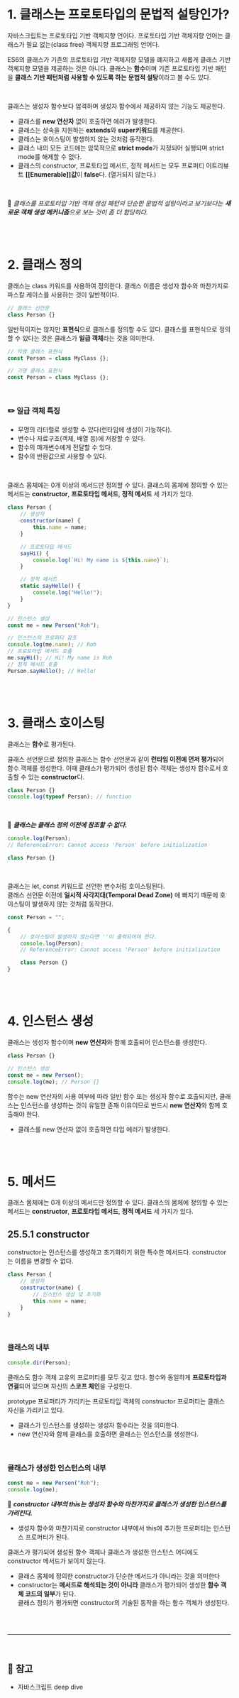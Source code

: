 # 1. 클래스는 프로토타입의 문법적 설탕인가?

자바스크립트는 프로토타입 기반 객체지향 언어다. 프로토타입 기반 객체지향 언어는 클래스가 필요 없는(class free) 객체지향 프로그래밍 언어다.

ES6의 클래스가 기존의 프로토타입 기반 객체지향 모델을 폐지하고 새롭게 클래스 기반 객체지향 모델을 제공하는 것은 아니다. 클래스는 **함수**이며 기존 프로토타입 기반 패턴을 **클래스 기반 패턴처럼 사용할 수 있도록 하는** **문법적 설탕**이라고 볼 수도 있다.

<br/>

클래스는 생성자 함수보다 엄격하며 생성자 함수에서 제공하지 않는 기능도 제공한다.

-   클래스를 **new 연산자** 없이 호출하면 에러가 발생한다.
-   클래스는 상속을 지원하는 **extends**와 **super키워드**를 제공한다.
-   클래스는 호이스팅이 발생하지 않는 것처럼 동작한다.
-   클래스 내의 모든 코드에는 암묵적으로 **strict mode**가 지정되어 실행되며 strict mode를 해제할 수 없다.
-   클래스의 constructor, 프로토타입 메서드, 정적 메서드는 모두 프로퍼티 어트리뷰트 **[[Enumerable]]값**이 **false**다. (열거되지 않는다.)

<br/>

📌 _클래스를 프로토타입 기반 객체 생성 패턴의 단순한 문법적 설탕이라고 보기보다는 **새로운 객체 생성 메커니즘**으로 보는 것이 좀 더 합당하다._

<br/><br/>

# 2. 클래스 정의

클래스는 class 키워드를 사용하여 정의한다. 클래스 이름은 생성자 함수와 마찬가지로 파스칼 케이스를 사용하는 것이 일반적이다.

```jsx
// 클래스 선언문
class Person {}
```

일반적이지는 않지만 **표현식**으로 클래스를 정의할 수도 있다. 클래스를 표현식으로 정의할 수 있다는 것은 클래스가 **일급 객체**라는 것을 의미한다.

```jsx
// 익명 클래스 표현식
const Person = class MyClass {};

// 기명 클래스 표현식
const Person = class MyClass {};
```

<br/>

### ✏️ **일급 객체 특징**

-   무명의 리터럴로 생성할 수 있다(런타임에 생성이 가능하다).
-   변수나 자료구조(객체, 배열 등)에 저장할 수 있다.
-   함수의 매개변수에게 전달할 수 있다.
-   함수의 반환값으로 사용할 수 있다.

<br/>

클래스 몸체에는 0개 이상의 메서드만 정의할 수 있다. 클래스의 몸체에 정의할 수 있는 메서드는 **constructor**, **프로토타입 메서드**, **정적 메서드** 세 가지가 있다.

```jsx
class Person {
    // 생성자
    constructor(name) {
        this.name = name;
    }

    // 프로토타입 메서드
    sayHi() {
        console.log(`Hi! My name is ${this.name}`);
    }

    // 정적 메서드
    static sayHello() {
        console.log("Hello!");
    }
}

// 인스턴스 생성
const me = new Person("Roh");

// 인스턴스의 프로퍼티 참조
console.log(me.name); // Roh
// 프로토타입 메서드 호출
me.sayHi(); // Hi! My name is Roh
// 정적 메서드 호출
Person.sayHello(); // Hello!
```

<br/><br/>

# 3. 클래스 호이스팅

클래스는 **함수**로 평가된다.

클래스 선언문으로 정의한 클래스는 함수 선언문과 같이 **런타임 이전에 먼저 평가**되어 함수 객체를 생성한다. 이때 클래스가 평가되어 생성된 함수 객체는 생성자 함수로서 호출할 수 있는 **constructor**다.

```jsx
class Person {}
console.log(typeof Person); // function
```

<br/>

📌 _**클래스는 클래스 정의 이전에 참조할 수 없다.**_

```jsx
console.log(Person);
// ReferenceError: Cannot access 'Person' before initialization

class Person {}
```

<br/>

클래스는 let, const 키워드로 선언한 변수처럼 호이스팅된다.<br/>
클래스 선언문 이전에 **일시적 사각지대(Temporal Dead Zone)** 에 빠지기 때문에 호이스팅이 발생하지 않는 것처럼 동작한다.

```jsx
const Person = "";

{
    // 호이스팅이 발생하지 않는다면 ''이 출력되어야 한다.
    console.log(Person);
    // ReferenceError: Cannot access 'Person' before initialization

    class Person {}
}
```

<br/><br/>

# 4. 인스턴스 생성

클래스는 생성자 함수이며 **new 연산자**와 함께 호출되어 인스턴스를 생성한다.

```jsx
class Person {}

// 인스턴스 생성
const me = new Person();
console.log(me); // Person {}
```

함수는 new 연산자의 사용 여부에 따라 일반 함수 또는 생성자 함수로 호출되지만, 클래스는 인스턴스를 생성하는 것이 유일한 존재 이유이므로 반드시 **new 연산자**와 함께 호출해야 한다.

-   클래스를 new 연산자 없이 호출하면 타입 에러가 발생한다.

<br/><br/>

# 5. 메서드

클래스 몸체에는 0개 이상의 메서드만 정의할 수 있다. 클래스의 몸체에 정의할 수 있는 메서드는 **constructor**, **프로토타입 메서드**, **정적 메서드** 세 가지가 있다.

## 25.5.1 constructor

constructor는 인스턴스를 생성하고 초기화하기 위한 특수한 메서드다. constructor는 이름을 변경할 수 없다.

```jsx
class Person {
    // 생성자
    constructor(name) {
        // 인스턴스 생성 및 초기화
        this.name = name;
    }
}
```

<br/>

### 클래스의 내부

```jsx
console.dir(Person);
```

클래스도 함수 객체 고유의 프로퍼티를 모두 갖고 있다. 함수와 동일하게 **프로토타입과 연결**되어 있으며 자신의 **스코프 체인**을 구성한다.

prototype 프로퍼티가 가리키는 프로토타입 객체의 constructor 프로퍼티는 클래스 자신을 가리키고 있다.

-   클래스가 인스턴스를 생성하는 생성자 함수라는 것을 의미한다.
-   new 연산자와 함께 클래스를 호출하면 클래스는 인스턴스를 생성한다.

<br/>

### 클래스가 생성한 인스턴스의 내부

```jsx
const me = new Person("Roh");
console.log(me);
```

📌 **_constructor 내부의 this는 생성자 함수와 마찬가지로 클래스가 생성한 인스턴스를 가리킨다._**

-   생성자 함수와 마찬가지로 constructor 내부에서 this에 추가한 프로퍼티는 인스턴스 프로퍼티가 된다.

클래스가 평가되어 생성된 함수 객체나 클래스가 생성한 인스턴스 어디에도 constructor 메서드가 보이지 않는다.

-   클래스 몸체에 정의한 constructor가 단순한 메서드가 아니라는 것을 의미한다
-   constructor는 **메서드로 해석되는 것이 아니라** 클래스가 평가되어 생성한 **함수 객체 코드의 일부**가 된다. <br/>클래스 정의가 평가되면 constructor의 기술된 동작을 하는 함수 객체가 생성된다.

<br/><br/>

---

<br/>

## 📗 참고

-   자바스크립트 deep dive
